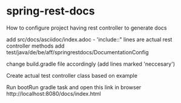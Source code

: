 # spring-rest-docs
How to configure project having rest controller to generate docs

add src/docs/asciidoc/index.adoc - 'include::" lines are actual rest controller methods
add test/java/de/be/aff/springrestdocs/DocumentationConfig

change build.gradle file accordingly (add lines marked 'neccesary')

Create actual test controller class based on example

Run bootRun gradle task and open this link in browser http://localhost:8080/docs/index.html

